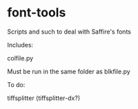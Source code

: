 # font-tools

Scripts and such to deal with Saffire's fonts

Includes:

colfile.py

Must be run in the same folder as blkfile.py

To do:

tiffsplitter (tiffsplitter-dx?)
